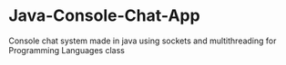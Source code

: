 # Java-Console-Chat-App
Console chat system made in java using sockets and multithreading for Programming Languages class
